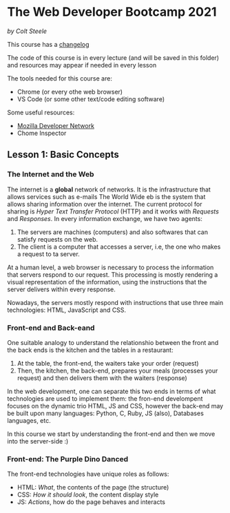 # The Web Developer Bootcamp 2021
*by Colt Steele*

This course has a [changelog](https://www.notion.so/Web-Developer-Bootcamp-ChangeLog-45e3eab6be724c5f9a4b83c01044e126])

The code of this course is in every lecture (and will be saved in this folder) and resources may appear if needed in every lesson

The tools needed for this course are:
- Chrome (or every othe web browser)
- VS Code (or some other text/code editing software)


Some useful resources:
- [Mozilla Developer Network](https://developer.mozilla.org/en-US/)
- Chome Inspector


## Lesson 1: Basic Concepts
### The Internet and the Web
The internet is a **global** network of networks. It is the infrastructure that allows services such as e-mails
The World Wide eb is the system that allows sharing information over the internet. The current protocol for sharing is *Hyper Text Transfer Protocol* (HTTP) and it works with *Requests* and *Responses*. In every information exchange, we have two agents:
1. The servers are machines (computers) and also softwares that can satisfy requests on the web.
2. The client is a computer that accesses a server, i.e, the one who makes a request to ta server.

At a human level, a web browser is necessary to process the information that servers respond to our request. This processing is mostly rendering a visual representation of the information, using the instructions that the server delivers within every response.

Nowadays, the servers mostly respond with instructions that use three main technologies: HTML, JavaScript and CSS.

### Front-end and Back-eand
One suitable analogy to understand the relationshio between the front and the back ends is the kitchen and the tables in a restaurant:
1. At the table, the front-end, the waiters take your order (request)
2. Then, the kitchen, the back-end, prepares your meals (processes your request) and then delivers them with the waiters (response)

In the web development, one can separate this two ends in terms of what technologies are used to implement them: the fron-end develompent focuses on the dynamic trio HTML, JS and CSS, however the back-end may be built upon many languages: Python, C, Ruby, JS (also), Databases languages, etc.

In this course we start by understanding the front-end and then we move into the server-side :)

### Front-end: The Purple Dino Danced
The front-end technologies have unique roles as follows:

- HTML: *What*, the contents of the page (the structure)
- CSS: *How it should look*, the content display style
- JS: *Actions*, how do the page behaves and interacts